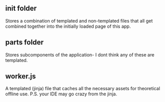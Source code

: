 ## init folder
Stores a combination of templated and non-templated files that all get combined together into the initially loaded page of this app.

## parts folder
Stores subcomponents of the application- I dont think any of these are templated.

## worker.js
A templated (jinja) file that caches all the necessary assets for theoretical offline use. P.S. your IDE may go crazy from the jinja.